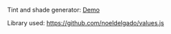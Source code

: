 Tint and shade generator: [Demo](https://tintandshadegenerator.netlify.app/)

Library used: https://github.com/noeldelgado/values.js
